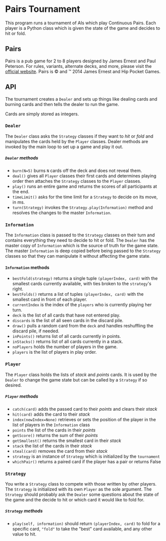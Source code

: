 # Pairs Tournament

This program runs a tournament of AIs which play Continuous Pairs.
  Each player is a Python class which is given the state of the game and decides to hit or fold.

## Pairs
Pairs is a pub game for 2 to 8 players designed by James Ernest and Paul Peterson.
  For rules, variants, alternate decks, and more, please visit the
  [official website](www.playpairs.com).
  Pairs is :copyright: and :tm: 2014 James Ernest and Hip Pocket Games.

## API
The tournament creates a `Dealer` and sets up things like dealing cards and burning cards and then tells the dealer to run the game.

Cards are simply stored as integers.

### `Dealer`
The `Dealer` class asks the `Strategy` classes if they want to *hit* or *fold* and manipulates the cards held by the `Player` classes.
Dealer methods are invoked by the main loop to set up a game and play it out.
##### `Dealer` methods
- `burn(N=5)` burns `N` cards off the deck and does not reveal them.
- `deal()` gives all `Player` classes their first cards and determines playing order then attaches the `Strategy` classes to the `Player` classes.
- `play()` runs an entire game and returns the scores of all participants at the end.
- `timeLimit()` asks for the time limit for a `Strategy` to decide on its move, in ms.
- `turn(Strategy)` invokes the `Strategy.play(Information)` method and resolves the changes to the master `Information`.

### `Information`
The `Information` class is passed to the `Strategy` classes on their turn and contains everything they need to decide to hit or fold.
The `Dealer` has the master copy of `Information` which is the source of truth for the game state.
The master `Information` is deep copied before being passed to the `Strategy` classes so that they can manipulate it without affecting the game state.
#### `Information` methods
- `bestFold(strategy)` returns a single tuple `(playerIndex, card)` with the smallest cards currently available, with ties broken to the `strategy`'s right.
- `bestFolds()` returns a list of tuples `(playerIndex, card)` with the smallest card in front of each player.
- `currentIndex` is the index of the `players` who is currently playing her turn.
- `deck` is the list of all cards that have not entered play.
- `discards` is the list of all seen cards in the discard pile.
- `draw()` pulls a random card from the `deck` and handles reshuffling the discard pile, if needed.
- `inPoints()` returns list of all cards currently in points.
- `inStacks()` returns list of all cards currently in a stack.
- `noPlayers` holds the number of players in the game.
- `players` is the list of players in play order.

### `Player`
The `Player` class holds the lists of *stack* and *points* cards.
It is used by the `Dealer` to change the game state but can be called by a `Strategy` if so desired.
##### `Player` methods
  - `catch(card)` adds the passed card to their *points* and clears their *stack*
  - `hit(card)` adds the card to their *stack*
  - `index(newIndex=None)` retrieves or sets the position of the player in the list of players in the `Information` class
  - `points` the list of the cards in their *points*
  - `getScore()` returns the sum of their *points*
  - `getSmallest()` returns the smallest card in their *stack*
  - `stack` the list of the cards in their *stack*
  - `steal(card)` removes the card from their *stack*
  - `strategy` is an instance of `Strategy` which is initialized by the `tournament`
  - `whichPair()` returns a paired card if the player has a pair or returns False

### `Strategy`
You write a `Strategy` class to compete with those written by other players.  The `Strategy` is initialized with its own `Player` as the sole argument.  The `Strategy` should probably ask the `Dealer` some questions about the state of the game and the decide to hit or which card it would like to fold for.
##### `Strategy` methods
  - `play(self, information)` should return `(playerIndex, card)` to fold for a specific card, `"fold"` to take the "best" card available, and any other value to hit.
